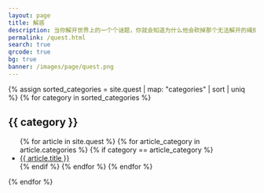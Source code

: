 ```yaml
---
layout: page
title: 解惑
description: 当你解开世界上的一个个谜题，你就会知道为什么他会砍掉那个无法解开的绳扣
permalink: /quest.html
search: true
qrcode: true
bg: true
banner: /images/page/quest.png
---
```


{% assign sorted_categories = site.quest | map: "categories" | sort | uniq %}
{% for category in sorted_categories %}
  <h2 class="category__title mdi" id="{{ category}}" data-mdi-custom="{{ category | downcase }}">
    {{ category }}
  </h2>
  <ul class="categories">
    {% for article in site.quest %}
      {% for article_category in article.categories %}
        {% if category == article_category %}        
          <li class="categories__item">
            <a class="categories__item__title" href="{{ article.url }}">
              {{ article.title }}
            </a>
          </li>
        {% endif %}
      {% endfor %}
    {% endfor %}
  </ul>
{% endfor %}